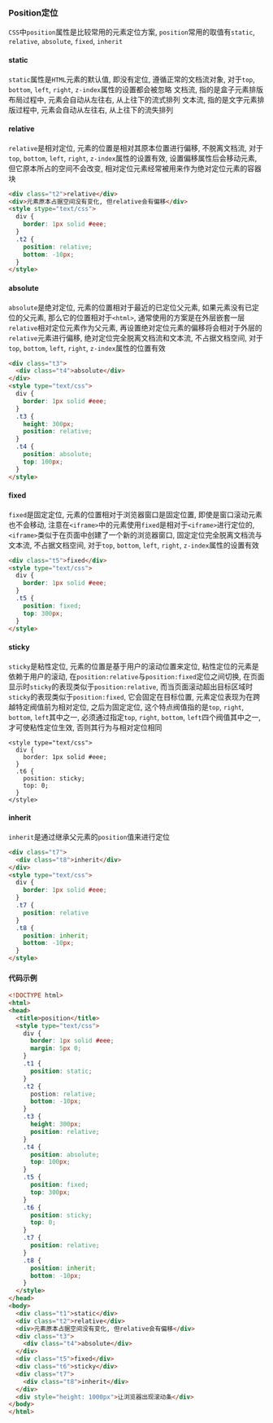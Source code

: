 ### Position定位
```CSS```中```position```属性是比较常用的元素定位方案, ```position```常用的取值有```static```, ```relative```, ```absolute```, ```fixed```, ```inherit```

#### static
```static```属性是```HTML```元素的默认值, 即没有定位, 遵循正常的文档流对象, 对于```top```, ```bottom```, ```left```, ```right```, ```z-index```属性的设置都会被忽略
文档流, 指的是盒子元素排版布局过程中, 元素会自动从左往右, 从上往下的流式排列 
文本流, 指的是文字元素排版过程中, 元素会自动从左往右, 从上往下的流失排列

#### relative
```relative```是相对定位, 元素的位置是相对其原本位置进行偏移, 不脱离文档流, 对于```top```, ```bottom```, ```left```, ```right```, ```z-index```属性的设置有效, 设置偏移属性后会移动元素, 但它原本所占的空间不会改变, 相对定位元素经常被用来作为绝对定位元素的容器块
```html
<div class="t2">relative</div>
<div>元素原本占据空间没有变化, 但relative会有偏移</div>
<style stype="text/css">
  div {
    border: 1px solid #eee;
  }
  .t2 {
    position: relative;
    bottom: -10px;
  }
</style>
```
#### absolute
```absolute```是绝对定位, 元素的位置相对于最近的已定位父元素, 如果元素没有已定位的父元素, 那么它的位置相对于```<html>```, 通常使用的方案是在外层嵌套一层```relative```相对定位元素作为父元素, 再设置绝对定位元素的偏移将会相对于外层的```relative```元素进行偏移, 绝对定位完全脱离文档流和文本流, 不占据文档空间, 对于```top```, ```bottom```, ```left```, ```right```, ```z-index```属性的位置有效
```html
<div class="t3">
  <div class="t4">absolute</div>
</div>
<style type="text/css">
  div {
    border: 1px solid #eee;
  }
  .t3 {
    height: 300px;
    position: relative;
  }
  .t4 {
    position: absolute;
    top: 100px;
  }
</style>
```

#### fixed
```fixed```是固定定位, 元素的位置相对于浏览器窗口是固定位置, 即使是窗口滚动元素也不会移动, 注意在```<iframe>```中的元素使用```fixed```是相对于```<iframe>```进行定位的, ```<iframe>```类似于在页面中创建了一个新的浏览器窗口, 固定定位完全脱离文档流与文本流, 不占据文档空间, 对于```top```, ```bottom```, ```left```, ```right```, ```z-index```属性的设置有效
```html
<div class="t5">fixed</div>
<style type="text/css">
  div {
    border: 1px solid #eee;
  }
  .t5 {
    position: fixed;
    top: 300px;
  }
</style>
```

#### sticky
```sticky```是粘性定位, 元素的位置是基于用户的滚动位置来定位, 粘性定位的元素是依赖于用户的滚动, 在```position:relative```与```position:fixed```定位之间切换, 在页面显示时```sticky```的表现类似于```position:relative```, 而当页面滚动超出目标区域时```sticky```的表现类似于```position:fixed```, 它会固定在目标位置, 元素定位表现为在跨越特定阀值前为相对定位, 之后为固定定位, 这个特点阀值指的是```top```, ```right```, ```bottom```, ```left```其中之一, 必须通过指定```top```, ```right```, ```bottom```, ```left```四个阀值其中之一, 才可使粘性定位生效, 否则其行为与相对定位相同
```<div class="t6">sticky</div>
<style type="text/css">
  div {
    border: 1px solid #eee;
  }
  .t6 {
    position: sticky;
    top: 0;
  }
</style>
```

#### inherit
```inherit```是通过继承父元素的```position```值来进行定位
```html
<div class="t7">
  <div class="t8">inherit</div>
</div>
<style type="text/css">
  div {
    border: 1px solid #eee;
  }
  .t7 {
    position: relative
  }
  .t8 {
    position: inherit;
    bottom: -10px;
  }
</style>
```

#### 代码示例
```html
<!DOCTYPE html>
<html>
<head>
  <title>position</title>
  <style type="text/css">
    div {
      border: 1px solid #eee;
      margin: 5px 0;
    }
    .t1 {
      position: static;
    }
    .t2 {
      postion: relative;
      bottom: -10px;
    }
    .t3 {
      height: 300px;
      position: relative;
    }
    .t4 {
      position: absolute;
      top: 100px;
    }
    .t5 {
      position: fixed;
      top: 300px;
    }
    .t6 {
      position: sticky;
      top: 0;
    }
    .t7 {
      position: relative;
    }
    .t8 {
      position: inherit;
      bottom: -10px;
    }
  </style>
</head>
<body>
  <div class="t1">static</div>
  <div class="t2">relative</div>
  <div>元素原本占据空间没有变化, 但relative会有偏移</div>
  <div class="t3">
    <div class="t4">absolute</div>
  </div>
  <div class="t5">fixed</div>
  <div class="t6">sticky</div>
  <div class="t7">
    <div class="t8">inherit</div>
  </div>
  <div style="height: 1000px">让浏览器出现滚动条</div>
</body>
</html>
```